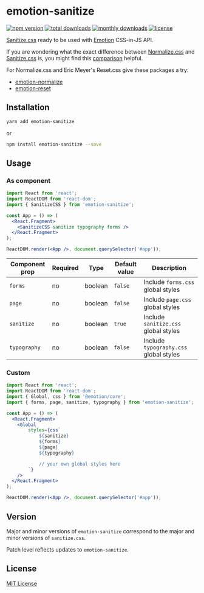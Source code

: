 # emotion-sanitize

[![npm version](https://img.shields.io/npm/v/emotion-sanitize?style=flat-square)](https://www.npmjs.com/package/emotion-sanitize)
[![total downloads](https://img.shields.io/npm/dt/emotion-sanitize?style=flat-square)](https://www.npmjs.com/package/emotion-sanitize)
[![monthly downloads](https://img.shields.io/npm/dm/emotion-sanitize?style=flat-square)](https://www.npmjs.com/package/emotion-sanitize)
[![license](https://img.shields.io/npm/l/emotion-sanitize?style=flat-square)](LICENSE.md)

[Sanitize.css](https://github.com/csstools/sanitize.css/) ready to be used with [Emotion](https://emotion.sh/) CSS-in-JS API.

If you are wondering what the exact difference between [Normalize.css](https://github.com/necolas/normalize.css) and [Sanitize.css](https://github.com/csstools/sanitize.css/) is, you might find this [comparison](https://www.diffchecker.com/46LGdaQh) helpful.

For Normalize.css and Eric Meyer's Reset.css give these packages a try:
- [emotion-normalize](https://github.com/infinum/emotion-normalize)
- [emotion-reset](https://github.com/Sayegh7/emotion-reset)


## Installation

```sh
yarn add emotion-sanitize
```

or

```sh
npm install emotion-sanitize --save
```

## Usage

### As component

```jsx
import React from 'react';
import ReactDOM from 'react-dom';
import { SanitizeCSS } from 'emotion-sanitize';

const App = () => (
  <React.Fragment>
    <SanitizeCSS sanitize typography forms />
  </React.Fragment>
);

ReactDOM.render(<App />, document.querySelector('#app'));
```

Component prop | Required | Type | Default value | Description
-------------- | -------- | ---- | ------------- | -----------
`forms` | no | boolean | `false` | Include `forms.css` global styles
`page` | no | boolean | `false` | Include `page.css` global styles
`sanitize` | no | boolean | `true` | Include `sanitize.css` global styles
`typography` | no | boolean | `false` | Include `typography.css` global styles

### Custom

```jsx
import React from 'react';
import ReactDOM from 'react-dom';
import { Global, css } from '@emotion/core';
import { forms, page, sanitize, typography } from 'emotion-sanitize';

const App = () => (
  <React.Fragment>
    <Global 
        styles={css`
            ${sanitize}
            ${forms}
            ${page}
            ${typography}

            // your own global styles here
        `} 
    />
  </React.Fragment>
);

ReactDOM.render(<App />, document.querySelector('#app'));
```

## Version

Major and minor versions of `emotion-sanitize` correspond to the major and minor versions of `sanitize.css`.

Patch level reflects updates to `emotion-sanitize`.

## License

[MIT License](LICENSE.md)
